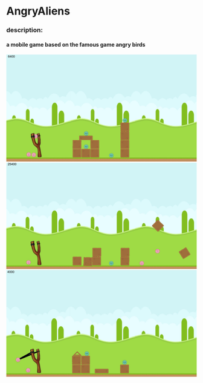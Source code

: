 # AngryAliens

### description:
#### a mobile game based on the famous game angry birds  
![Image1](https://raw.githubusercontent.com/OriSegal/-orisegal-.github.ioAngryAliens/main/Aimgae1.jpg)
![Image2](https://raw.githubusercontent.com/OriSegal/-orisegal-.github.ioAngryAliens/main/Aimage.jpg)
![Image2](https://raw.githubusercontent.com/OriSegal/-orisegal-.github.ioAngryAliens/main/Aimage2.jpg)
